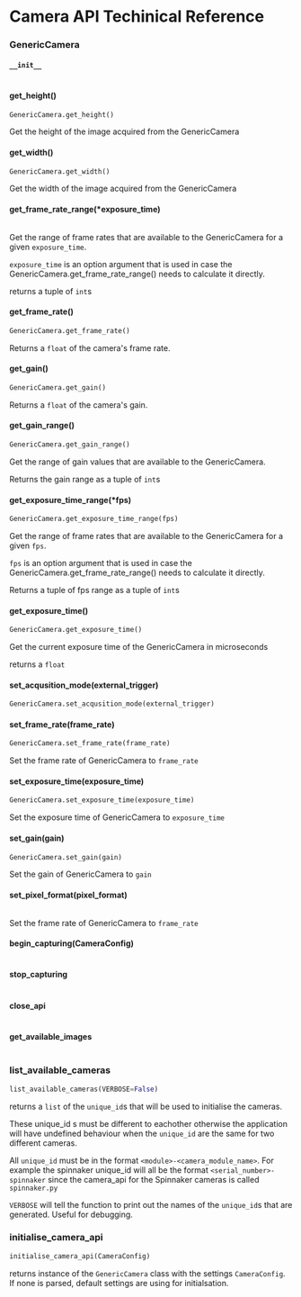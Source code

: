 # Camera API Techinical Reference

### GenericCamera

#### `__init__`

```python
```

#### get_height()

```python
GenericCamera.get_height()
```

Get the height of the image acquired from the GenericCamera

#### get_width()

```python
GenericCamera.get_width()
```

Get the width of the image acquired from the GenericCamera

#### get_frame_rate_range(*exposure_time)

```python
```

Get the range of frame rates that are available to the GenericCamera for a given `exposure_time`.

`exposure_time` is an option argument that is used in case the GenericCamera.get_frame_rate_range() needs to calculate it directly.

returns a tuple of `int`s

#### get_frame_rate()

```python
GenericCamera.get_frame_rate()
```

Returns a `float` of the camera's frame rate.

#### get_gain()

```python
GenericCamera.get_gain()
```

Returns a `float` of the camera's gain.

#### get_gain_range()

```python
GenericCamera.get_gain_range()
```

Get the range of gain values that are available to the GenericCamera.

Returns the gain range as a tuple of `int`s

#### get_exposure_time_range(*fps)

```python
GenericCamera.get_exposure_time_range(fps)
```
Get the range of frame rates that are available to the GenericCamera for a given `fps`.

`fps` is an option argument that is used in case the GenericCamera.get_frame_rate_range() needs to calculate it directly.

Returns a tuple of fps range as a tuple of `int`s

#### get_exposure_time()

```python
GenericCamera.get_exposure_time()
```

Get the current exposure time of the GenericCamera in microseconds

returns a `float`

#### set_acqusition_mode(external_trigger)

```python
GenericCamera.set_acqusition_mode(external_trigger)
```

#### set_frame_rate(frame_rate)

```python
GenericCamera.set_frame_rate(frame_rate)
```

Set the frame rate of GenericCamera to `frame_rate`

#### set_exposure_time(exposure_time)

```python
GenericCamera.set_exposure_time(exposure_time)
```

Set the exposure time of GenericCamera to `exposure_time`

#### set_gain(gain)

```python
GenericCamera.set_gain(gain)
```

Set the gain of GenericCamera to `gain`

#### set_pixel_format(pixel_format)

```python
```

Set the frame rate of GenericCamera to `frame_rate`

#### begin_capturing(CameraConfig)

```python
```

#### stop_capturing

```python
```

#### close_api

```python
```

#### get_available_images

```python
```

### list_available_cameras

```python
list_available_cameras(VERBOSE=False)
```

returns a `list` of the `unique_id`s that will be used to initialise the cameras.

These unique_id s must be different to eachother otherwise the application will have undefined behaviour when the `unique_id` are the same for two different cameras.

All `unique_id` must be in the format   `<module>-<camera_module_name>`. For example the spinnaker unique_id  will all be the format `<serial_number>-spinnaker` since the camera_api for the Spinnaker cameras is called `spinnaker.py`

`VERBOSE` will tell the function to print out the names of the `unique_id`s that are generated. Useful for debugging.

### initialise_camera_api

```python
initialise_camera_api(CameraConfig)
```

returns instance of the `GenericCamera` class with the settings `CameraConfig`. If none is parsed, default settings are using for initialsation.
